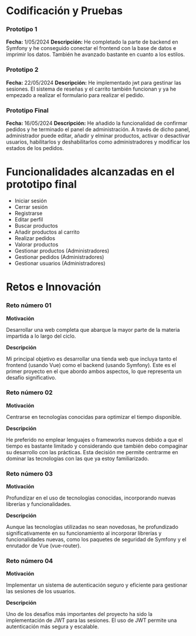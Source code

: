 # Codificación y Pruebas

### Prototipo 1

**Fecha:** 1/05/2024
**Descripción:** He completado la parte de backend en Symfony y he conseguido conectar el frontend con la base de datos e imprimir los datos. También he avanzado bastante en cuanto a los estilos.

### Prototipo 2

**Fecha:** 22/05/2024
**Descripción:** He implementado jwt para gestinar las sesiones. El sistema de reseñas y el carrito también funcionan y ya he empezado a realizar el formulario para realizar el pedido.

### Prototipo Final

**Fecha:** 16/05/2024
**Descripción:** He añadido la funcionalidad de confirmar pedidos y he terminado el panel de administración. A través de dicho panel, administrador puede editar, añadir y elminar productos, activar o desactivar usuarios, habilitarlos y deshabilitarlos como administradores y modificar los estados de los pedidos.

# Funcionalidades alcanzadas en el prototipo final

- Iniciar sesión
- Cerrar sesión
- Registrarse
- Editar perfil
- Buscar productos
- Añadir productos al carrito
- Realizar pedidos
- Valorar productos
- Gestionar productos (Administradores)
- Gestionar pedidos (Administradores)
- Gestionar usuarios (Administradores)

# Retos e Innovación

### Reto número 01

**Motivación**

Desarrollar una web completa que abarque la mayor parte de la materia impartida a lo largo del ciclo.

**Descripción**

Mi principal objetivo es desarrollar una tienda web que incluya tanto el frontend (usando Vue) como el backend (usando Symfony). Este es el primer proyecto en el que abordo ambos aspectos, lo que representa un desafío significativo.

### Reto número 02

**Motivación**

Centrarse en tecnologías conocidas para optimizar el tiempo disponible.

**Descripción**

He preferido no emplear lenguajes o frameworks nuevos debido a que el tiempo es bastante limitado y considerando que también debo compaginar su desarrollo con las prácticas. Esta decisión me permite centrarme en dominar las tecnologías con las que ya estoy familiarizado.

### Reto número 03

**Motivación**

Profundizar en el uso de tecnologías conocidas, incorporando nuevas librerías y funcionalidades.

**Descripción**

Aunque las tecnologías utilizadas no sean novedosas, he profundizado significativamente en su funcionamiento al incorporar librerías y funcionalidades nuevas, como los paquetes de seguridad de Symfony y el enrutador de Vue (vue-router).

### Reto número 04

**Motivación**

Implementar un sistema de autenticación seguro y eficiente para gestionar las sesiones de los usuarios.

**Descripción**

Uno de los desafíos más importantes del proyecto ha sido la implementación de JWT para las sesiones. El uso de JWT permite una autenticación más segura y escalable.

